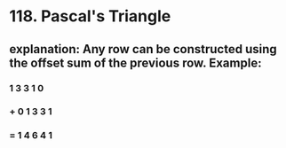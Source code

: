 # 118. Pascal's Triangle

## explanation: Any row can be constructed using the offset sum of the previous row. Example:

###    1 3 3 1 0 
### +  0 1 3 3 1
### =  1 4 6 4 1
